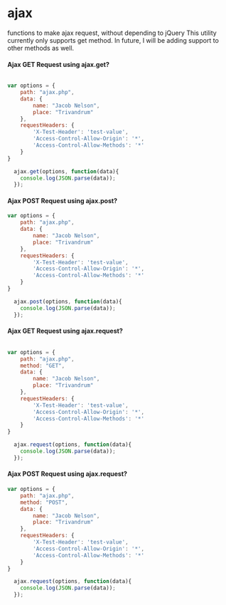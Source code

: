# ajax
functions to make ajax request, without depending to jQuery
This utility currently only supports get method.
In future, I will be adding support to other methods as well.

#### Ajax GET Request using ajax.get?

```js

var options = {
	path: "ajax.php",
	data: {
		name: "Jacob Nelson",
		place: "Trivandrum"
	},
	requestHeaders: {
		'X-Test-Header': 'test-value',
		'Access-Control-Allow-Origin': '*',
		'Access-Control-Allow-Methods': '*'
	}
}

  ajax.get(options, function(data){
	console.log(JSON.parse(data));
  });
```
  
#### Ajax POST Request using ajax.post?

```js
var options = {
	path: "ajax.php",
	data: {
		name: "Jacob Nelson",
		place: "Trivandrum"
	},
	requestHeaders: {
		'X-Test-Header': 'test-value',
		'Access-Control-Allow-Origin': '*',
		'Access-Control-Allow-Methods': '*'
	}
}

  ajax.post(options, function(data){
	console.log(JSON.parse(data));
  });
```

#### Ajax GET Request using ajax.request?

```js

var options = {
	path: "ajax.php",
	method: "GET",
	data: {
		name: "Jacob Nelson",
		place: "Trivandrum"
	},
	requestHeaders: {
		'X-Test-Header': 'test-value',
		'Access-Control-Allow-Origin': '*',
		'Access-Control-Allow-Methods': '*'
	}
}

  ajax.request(options, function(data){
	console.log(JSON.parse(data));
  });
```
  
#### Ajax POST Request using ajax.request?

```js
var options = {
	path: "ajax.php",
	method: "POST",	
	data: {
		name: "Jacob Nelson",
		place: "Trivandrum"
	},
	requestHeaders: {
		'X-Test-Header': 'test-value',
		'Access-Control-Allow-Origin': '*',
		'Access-Control-Allow-Methods': '*'
	}
}

  ajax.request(options, function(data){
	console.log(JSON.parse(data));
  });
```
